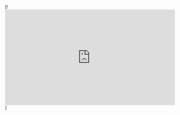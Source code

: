 [!<iframe width="560" height="315" src="https://www.youtube.com/embed/IcZqJB0GCmE" title="YouTube video player" frameborder="0" allow="accelerometer; autoplay; clipboard-write; encrypted-media; gyroscope; picture-in-picture" allowfullscreen></iframe>]
